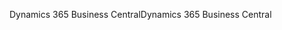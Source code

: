 <span data-ttu-id="deabc-101">Dynamics 365 Business Central</span><span class="sxs-lookup"><span data-stu-id="deabc-101">Dynamics 365 Business Central</span></span>
